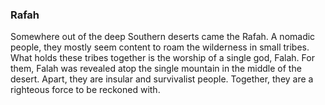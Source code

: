 ### Rafah

Somewhere out of the deep Southern deserts came the Rafah. A nomadic people, they mostly seem content to roam the wilderness in small tribes.
What holds these tribes together is the worship of a single god, Falah. For them, Falah was revealed atop the single mountain in the middle of the desert.
Apart, they are insular and survivalist people. Together, they are a righteous force to be reckoned with.